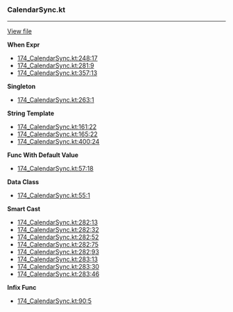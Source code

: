 ### CalendarSync.kt
---
[View file](../files/174_CalendarSync.kt)

**When Expr**

 - [174_CalendarSync.kt:248:17](../files/174_CalendarSync.kt#L248)
 - [174_CalendarSync.kt:281:9](../files/174_CalendarSync.kt#L281)
 - [174_CalendarSync.kt:357:13](../files/174_CalendarSync.kt#L357)

**Singleton**

 - [174_CalendarSync.kt:263:1](../files/174_CalendarSync.kt#L263)

**String Template**

 - [174_CalendarSync.kt:161:22](../files/174_CalendarSync.kt#L161)
 - [174_CalendarSync.kt:165:22](../files/174_CalendarSync.kt#L165)
 - [174_CalendarSync.kt:400:24](../files/174_CalendarSync.kt#L400)

**Func With Default Value**

 - [174_CalendarSync.kt:57:18](../files/174_CalendarSync.kt#L57)

**Data Class**

 - [174_CalendarSync.kt:55:1](../files/174_CalendarSync.kt#L55)

**Smart Cast**

 - [174_CalendarSync.kt:282:13](../files/174_CalendarSync.kt#L282)
 - [174_CalendarSync.kt:282:32](../files/174_CalendarSync.kt#L282)
 - [174_CalendarSync.kt:282:52](../files/174_CalendarSync.kt#L282)
 - [174_CalendarSync.kt:282:75](../files/174_CalendarSync.kt#L282)
 - [174_CalendarSync.kt:282:93](../files/174_CalendarSync.kt#L282)
 - [174_CalendarSync.kt:283:13](../files/174_CalendarSync.kt#L283)
 - [174_CalendarSync.kt:283:30](../files/174_CalendarSync.kt#L283)
 - [174_CalendarSync.kt:283:46](../files/174_CalendarSync.kt#L283)

**Infix Func**

 - [174_CalendarSync.kt:90:5](../files/174_CalendarSync.kt#L90)
